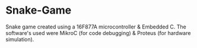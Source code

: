 # Snake-Game
Snake game created using a 16F877A microcontroller &amp; Embedded C. The software's used were MikroC (for code debugging) & Proteus (for hardware simulation).

